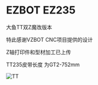 # EZBOT EZ235

大鱼TT双Z魔改版本

特此感谢VZBOT CNC项目提供的设计

Z轴打印件和型材加工已上传

TT235皮带长度 为GT2-752mm


![TT]([https://github.com/thunder439/EZBOT/blob/main/Z%E8%BD%B4%E6%95%88%E6%9E%9C%E5%9B%BE.jpg])

